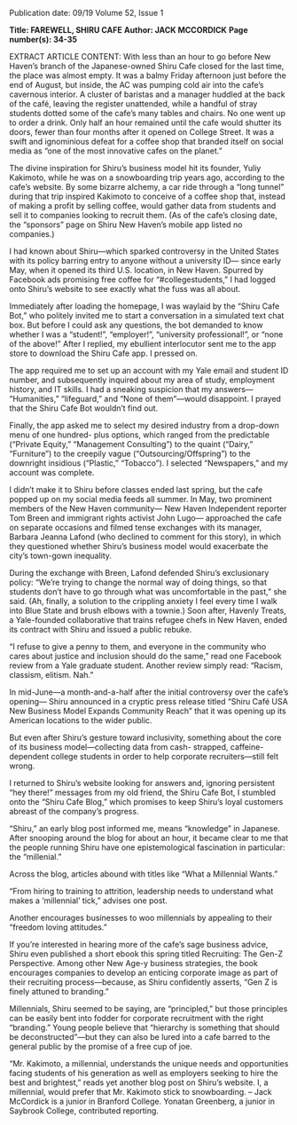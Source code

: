 Publication date: 09/19
Volume 52, Issue 1

**Title: FAREWELL, SHIRU CAFE**
**Author: JACK MCCORDICK**
**Page number(s): 34-35**

EXTRACT ARTICLE CONTENT:
With less than an hour to go 
before New Haven’s branch of the 
Japanese-owned Shiru Cafe closed 
for the last time, the place was almost empty. It 
was a balmy Friday afternoon just before the end 
of August, but inside, the AC was pumping cold 
air into the cafe’s cavernous interior. A cluster 
of baristas and a manager huddled at the back of 
the café, leaving the register unattended, while 
a handful of stray students dotted some of the 
cafe’s many tables and chairs. No one went up to 
order a drink. Only half an hour remained until 
the cafe would shutter its doors, fewer than four 
months after it opened on College Street. It was 
a swift and ignominious defeat for a coffee shop 
that branded itself on social media as “one of 
the most innovative cafes on the planet.”


The divine inspiration for Shiru’s business 
model hit its founder, Yuliy Kakimoto, while he 
was on a snowboarding trip years ago, according 
to the cafe’s website. By some bizarre alchemy, a 
car ride through a “long tunnel” during that trip 
inspired Kakimoto to conceive of a coffee shop 
that, instead of making a profit by selling coffee, 
would gather data from students and sell it to 
companies looking to recruit them. (As of the 
cafe’s closing date, the “sponsors” page on Shiru 
New Haven’s mobile app listed no companies.)


I had known about Shiru—which sparked 
controversy in the United States with its policy 
barring entry to anyone without a university ID—
since early May, when it opened its third U.S. 
location, in New Haven. Spurred by Facebook 
ads promising free coffee for “#collegestudents,” 
I had logged onto Shiru’s website to see exactly 
what the fuss was all about. 


Immediately after loading the homepage, I was 
waylaid by the “Shiru Cafe Bot,” who politely 
invited me to start a conversation in a simulated 
text chat box. But before I could ask any 
questions, the bot demanded to know whether 
I was a “student!”, “employer!”, “university 
professional!”, or “none of the above!” After I 
replied, my ebullient interlocutor sent me to 
the app store to download the Shiru Cafe app. 
I pressed on.


The app required me to set up an account 
with my Yale email and student ID number, 
and subsequently inquired about my area of 
study, employment history, and IT skills. I 
had a sneaking suspicion that my answers—
“Humanities,” “lifeguard,” and “None of 
them”—would disappoint. I prayed that the 
Shiru Cafe Bot wouldn’t find out.


Finally, the app asked me to select my desired 
industry from a drop-down menu of one hundred-
plus options, which ranged from the predictable 
(“Private Equity,” “Management Consulting”) 
to the quaint (“Dairy,” “Furniture”) to the 
creepily vague (“Outsourcing/Offspring”) to 
the downright insidious (“Plastic,” “Tobacco”). 
I selected “Newspapers,” and my account was 
complete. 


I didn’t make it to Shiru before classes ended 
last spring, but the cafe popped up on my social 
media feeds all summer. In May, two prominent 
members of the New Haven community—
New Haven Independent reporter Tom Breen 
and immigrant rights activist John Lugo—
approached the cafe on separate occasions and 
filmed tense exchanges with its manager, Barbara 
Jeanna Lafond (who declined to comment for 
this story), in which they questioned whether 
Shiru’s business model would exacerbate the 
city’s town-gown inequality. 


During the exchange with Breen, Lafond 
defended Shiru’s exclusionary policy: “We’re 
trying to change the normal way of doing 
things, so that students don’t have to go through 
what was uncomfortable in the past,” she said. 
(Ah, finally, a solution to the crippling anxiety I 
feel every time I walk into Blue State and brush 
elbows with a townie.) Soon after, Havenly 
Treats, a Yale-founded collaborative that trains 
refugee chefs in New Haven, ended its contract 
with Shiru and issued a public rebuke. 


“I refuse to give a penny to them, and everyone 
in the community who cares about justice 
and inclusion should do the same,” read one 
Facebook review from a Yale graduate student. 
Another review simply read: “Racism, classism, 
elitism. Nah.”


In mid-June—a month-and-a-half after the 
initial controversy over the cafe’s opening—
Shiru announced in a cryptic press release titled 
“Shiru Café USA New Business Model Expands 
Community Reach” that it was opening up its 
American locations to the wider public. 


But even after Shiru’s gesture toward 
inclusivity, something about the core of its 
business model—collecting data from cash-
strapped, caffeine-dependent college students 
in order to help corporate recruiters—still felt 
wrong. 


I returned to Shiru’s website looking for 
answers and, ignoring persistent “hey there!” 
messages from my old friend, the Shiru Cafe 
Bot, I stumbled onto the “Shiru Cafe Blog,” 
which promises to keep Shiru’s loyal customers 
abreast of the company’s progress. 


“Shiru,” an early blog post informed me, 
means “knowledge” in Japanese. After snooping 
around the blog for about an hour, it became 
clear to me that the people running Shiru have 
one epistemological fascination in particular: 
the “millenial.” 


Across the blog, articles abound with titles 
like “What a Millennial Wants.” 


“From hiring to training to attrition, leadership 
needs to understand what makes a ‘millennial’ 
tick,” advises one post. 


Another encourages businesses to woo 
millennials by appealing to their “freedom 
loving attitudes.”  


If you’re interested in hearing more of 
the cafe’s sage business advice, Shiru even 
published a short ebook this spring titled 
Recruiting: The Gen-Z Perspective. Among 
other New Age-y business strategies, the book 
encourages companies to develop an enticing 
corporate image as part of their recruiting 
process—because, as Shiru confidently asserts, 
“Gen Z is finely attuned to branding.” 


Millennials, Shiru seemed to be saying, are 
“principled,” but those principles can be easily 
bent into fodder for corporate recruitment with 
the right “branding.” Young people believe 
that “hierarchy is something that should be 
deconstructed”—but they can also be lured 
into a cafe barred to the general public by the 
promise of a free cup of joe. 


“Mr. Kakimoto, a millennial, understands the 
unique needs and opportunities facing students 
of his generation as well as employers seeking 
to hire the best and brightest,” reads yet another 
blog post on Shiru’s website. I, a millennial, 
would prefer that Mr. Kakimoto stick to 
snowboarding.
– Jack McCordick is a junior in Branford 
College. Yonatan Greenberg, a junior in 
Saybrook College, contributed reporting.